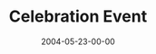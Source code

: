 ---
layout: message
category: message
series: "Going Crazy"
title: "Celebration Event"
date: 2004-05-23-00-00
message_id: 170
audio: "http://s3.amazonaws.com/crossroads-media/media/legacy/mp3/GC_06_05-23-04_Celebration_Event.mp3"
audio-duration: "45:41"
explicit: false
---